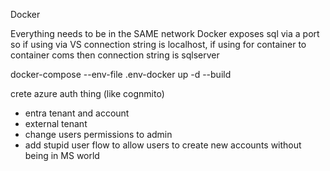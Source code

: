 Docker

Everything needs to be in the SAME network
Docker exposes sql via a port so if using via VS connection string is localhost, if using for container to container coms then connection string is sqlserver

docker-compose --env-file .env-docker up -d --build


crete azure auth thing (like cognmito)

- entra tenant and account
- external tenant
- change users permissions to admin
- add stupid user flow to allow users to create new accounts without being in MS world